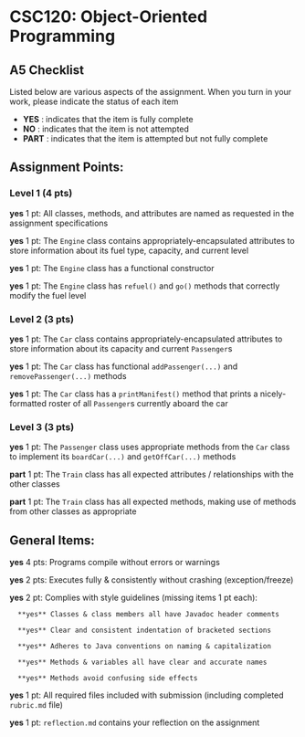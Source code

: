 # CSC120: Object-Oriented Programming
## A5 Checklist

Listed below are various aspects of the assignment.  When you turn in your work, please indicate the status of each item

- **YES** : indicates that the item is fully complete
- **NO** : indicates that the item is not attempted
- **PART** : indicates that the item is attempted but not fully complete


## Assignment Points:

### Level 1 (4 pts)

**yes** 1 pt: All classes, methods, and attributes are named as requested in the assignment specifications

**yes** 1 pt: The `Engine` class contains appropriately-encapsulated attributes to store information about its fuel type, capacity, and current level

**yes** 1 pt: The `Engine` class has a functional constructor

**yes** 1 pt: The `Engine` class has `refuel()` and `go()` methods that correctly modify the fuel level

### Level 2 (3 pts)

**yes** 1 pt: The `Car` class contains appropriately-encapsulated attributes to store information about its capacity and current `Passenger`s

**yes** 1 pt: The `Car` class has functional `addPassenger(...)` and `removePassenger(...)` methods

**yes** 1 pt: The `Car` class has a `printManifest()` method that prints a nicely-formatted roster of all `Passenger`s currently aboard the car

### Level 3 (3 pts)

**yes** 1 pt: The `Passenger` class uses appropriate methods from the `Car` class to implement its `boardCar(...)` and `getOffCar(...)` methods

**part** 1 pt: The `Train` class has all expected attributes / relationships with the other classes

**part** 1 pt: The `Train` class has all expected methods, making use of methods from other classes as appropriate



## General Items:

**yes** 4 pts: Programs compile without errors or warnings

**yes** 2 pts: Executes fully & consistently without crashing (exception/freeze)

**yes** 2 pt: Complies with style guidelines (missing items 1 pt each):

      **yes** Classes & class members all have Javadoc header comments

      **yes** Clear and consistent indentation of bracketed sections

      **yes** Adheres to Java conventions on naming & capitalization

      **yes** Methods & variables all have clear and accurate names

      **yes** Methods avoid confusing side effects

**yes** 1 pt: All required files included with submission (including completed `rubric.md` file)

**yes** 1 pt: `reflection.md` contains your reflection on the assignment
